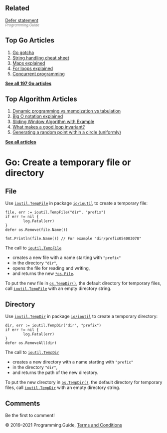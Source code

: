 



## Related

[Defer statement](defer.html)  
<span style="color: grey; font-style: italic; font-size: smaller">Programming.Guide</span>

## Top Go Articles

1.  [Go gotcha](go-gotcha.html)
2.  [String handling cheat sheet](string-functions-reference-cheat-sheet.html)
3.  [Maps explained](maps-explained.html)
4.  [For loops explained](for-loop.html)
5.  [Concurrent programming](go-concurrency-tutorial.html)

[**See all 197 Go articles**](index.html)



## Top Algorithm Articles

1.  [Dynamic programming vs memoization vs tabulation](../dynamic-programming-vs-memoization-vs-tabulation.html)
2.  [Big O notation explained](../big-o-notation-explained.html)
3.  [Sliding Window Algorithm with Example](../sliding-window-example.html)
4.  [What makes a good loop invariant?](../what-makes-a-good-loop-invariant.html)
5.  [Generating a random point within a circle (uniformly)](../random-point-within-circle.html)

[**See all articles**](../index.html)

# Go: Create a temporary file or directory

## File

Use [`ioutil.TempFile`](https://golang.org/pkg/io/ioutil/#TempFile) in package [`io/ioutil`](https://golang.org/pkg/io/ioutil/) to create a temporary file:

    file, err := ioutil.TempFile("dir", "prefix")
    if err != nil {
            log.Fatal(err)
    }
    defer os.Remove(file.Name())

    fmt.Println(file.Name()) // For example "dir/prefix054003078"

The call to [`ioutil.TempFile`](https://golang.org/pkg/io/ioutil/#TempFile)

- creates a new file with a name starting with `"prefix"`
- in the directory `"dir"`,
- opens the file for reading and writing,
- and returns the new [`*os.File`](https://golang.org/pkg/os/#File).

To put the new file in [`os.TempDir()`](https://golang.org/pkg/os/#TempDir), the default directory for temporary files, call [`ioutil.TempFile`](https://golang.org/pkg/io/ioutil/#TempFile) with an empty directory string.

## Directory

Use [`ioutil.TempDir`](https://golang.org/pkg/io/ioutil/#TempDir) in package [`io/ioutil`](https://golang.org/pkg/io/ioutil/) to create a temporary directory:

    dir, err := ioutil.TempDir("dir", "prefix")
    if err != nil {
            log.Fatal(err)
    }
    defer os.RemoveAll(dir)

The call to [`ioutil.TempDir`](https://golang.org/pkg/io/ioutil/#TempDir)

- creates a new directory with a name starting with `"prefix"`
- in the directory `"dir"`,
- and returns the path of the new directory.

To put the new directory in [`os.TempDir()`](https://golang.org/pkg/os/#TempDir), the default directory for temporary files, call [`ioutil.TempDir`](https://golang.org/pkg/io/ioutil/#TempDir) with an empty directory string.

## Comments

Be the first to comment!

© 2016–2021 Programming.Guide, [Terms and Conditions](../terms-and-conditions.html)
